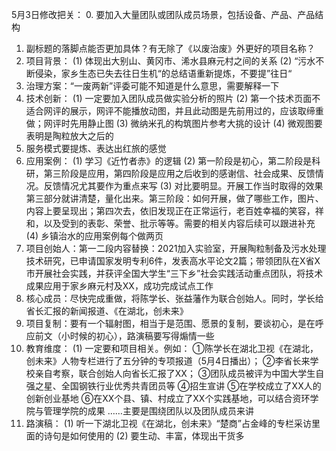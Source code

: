 5月3日修改把关：
0. 要加入大量团队或团队成员场景，包括设备、产品、产品结构
1. 副标题的落脚点能否更加具体？有无除了《以废治废》外更好的项目名称？
2. 项目背景：
(1) 体现出大别山、黄冈市、浠水县麻元村之间的关系
(2) “污水不断侵染，家乡生态已失去往日生机“的总结语重新提炼，不要提”往日“
3. 治理方案：“一废两新”评委可能不知道是什么意思，需要解释一下
4. 技术创新：
(1) 一定要加入团队成员做实验分析的照片
(2) 第一个技术页面不适合网评的展示，网评不能播放动图，并且此动图是先前用过的，应该取缔重做；网评时先用静止图
(3) 微纳米孔的构筑图片参考大挑的设计
(4) 微观图要表明是陶粒放大之后的
5. 服务模式要提炼、表达出红旅的感觉
6. 应用案例：
(1) 学习《近竹者赤》的逻辑
(2) 第一阶段是初心，第二阶段是科研，第三阶段是应用，第四阶段是应用之后收到的感谢信、社会成果、反馈情况。反馈情况尤其要作为重点来写
(3) 对比要明显。开展工作当时取得的效果第三部分就讲清楚，量化出来。第三阶段：如何开展，做了哪些工作，图片、内容上要呈现出；第四次去，依旧发现正在正常运行，老百姓幸福的笑容，祥和，以及受到的表彰、荣誉、批示等等。需要的相关内容后续可以跟进补充
(4) 乡镇治水的应用案例每个做两页
7. 项目创始人：第一二段内容替换：2021加入实验室，开展陶粒制备及污水处理技术研究，已申请国家发明专利6件，发表高水平论文2篇；带领团队在X省X市开展社会实践，并获评全国大学生“三下乡”社会实践活动重点团队，将技术成果应用于家乡麻元村及XX，成功完成试点工作
8. 核心成员：尽快完成重做，将陈学长、张益藩作为联合创始人。同时，学长给省长汇报的新闻报道、《在湖北，创未来》
9. 项目复制：要有一个辐射图，相当于是范围、愿景的复制，要谈初心，是在呼应前文（小时候的初心），路演稿要写得煽情一些
10. 教育维度：
(1) 一定要和项目相关。例如：
①陈学长在湖北卫视《在湖北，创未来》人物专栏进行了五分钟的专项报道（5月4日播出）；
②李省长来学校亲自考察，联合创始人向省长汇报了XX；
③团队成员被评为中国大学生自强之星、全国钢铁行业优秀共青团员等
④招生宣讲
⑤在学校成立了XX人的创新创业基地
⑥在XX个县、镇、村成立了XX个实践基地，可以结合资环学院与管理学院的成果
……主要是围绕团队以及团队成员来讲
11. 路演稿：
(1) 听一下湖北卫视《在湖北，创未来》“楚商”占金峰的专栏采访里面的诗句是如何使用的
(2) 要生动、丰富，体现出干货多